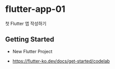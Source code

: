 # flutter-app-01

첫 Flutter 앱 작성하기

## Getting Started

- New Flutter Project

- https://flutter-ko.dev/docs/get-started/codelab